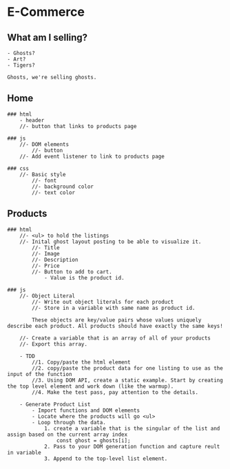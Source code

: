 # E-Commerce

## What am I selling?
    - Ghosts?
    - Art?
    - Tigers?

    Ghosts, we're selling ghosts.

## Home
    ### html
        - header
        //- button that links to products page
    
    ### js
        //- DOM elements
            //- button
        //- Add event listener to link to products page

    ### css
        //- Basic style
            //- font
            //- background color
            //- text color

## Products
    ### html
        //- <ul> to hold the listings
        //- Inital ghost layout posting to be able to visualize it.
            //- Title
            //- Image
            //- Description
            //- Price
            //- Button to add to cart.
                - Value is the product id.

    ### js
        //- Object Literal
            //- Write out object literals for each product
            //- Store in a variable with same name as product id. 
            
            These objects are key/value pairs whose values uniquely describe each product. All products should have exactly the same keys!

        //- Create a variable that is an array of all of your products
        //- Export this array.

        - TDD
            //1. Copy/paste the html element
            //2. copy/paste the product data for one listing to use as the input of the function
            //3. Using DOM API, create a static example. Start by creating the top level element and work down (like the warmup).
            //4. Make the test pass, pay attention to the details.

        - Generate Product List
            - Import functions and DOM elements
            - Locate where the products will go <ul>
            - Loop through the data.
                1. create a variable that is the singular of the list and assign based on the current array index 
                    const ghost = ghosts[i];
                2. Pass to your DOM generation function and capture reult in variable
                3. Append to the top-level list element.